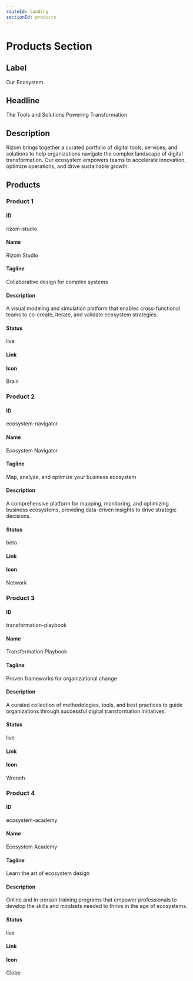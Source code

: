 ```yaml
---
routeId: landing
sectionId: products
---
```


# Products Section

## Label

Our Ecosystem

## Headline

The Tools and Solutions Powering Transformation

## Description

Rizom brings together a curated portfolio of digital tools, services, and solutions to help organizations navigate the complex landscape of digital transformation. Our ecosystem empowers teams to accelerate innovation, optimize operations, and drive sustainable growth.

## Products

### Product 1

#### ID

rizom-studio

#### Name

Rizom Studio

#### Tagline

Collaborative design for complex systems

#### Description

A visual modeling and simulation platform that enables cross-functional teams to co-create, iterate, and validate ecosystem strategies.

#### Status

live

#### Link

#### Icon

Brain

### Product 2

#### ID

ecosystem-navigator

#### Name

Ecosystem Navigator

#### Tagline

Map, analyze, and optimize your business ecosystem

#### Description

A comprehensive platform for mapping, monitoring, and optimizing business ecosystems, providing data-driven insights to drive strategic decisions.

#### Status

beta

#### Link

#### Icon

Network

### Product 3

#### ID

transformation-playbook

#### Name

Transformation Playbook

#### Tagline

Proven frameworks for organizational change

#### Description

A curated collection of methodologies, tools, and best practices to guide organizations through successful digital transformation initiatives.

#### Status

live

#### Link

#### Icon

Wrench

### Product 4

#### ID

ecosystem-academy

#### Name

Ecosystem Academy

#### Tagline

Learn the art of ecosystem design

#### Description

Online and in-person training programs that empower professionals to develop the skills and mindsets needed to thrive in the age of ecosystems.

#### Status

live

#### Link

#### Icon

Globe
